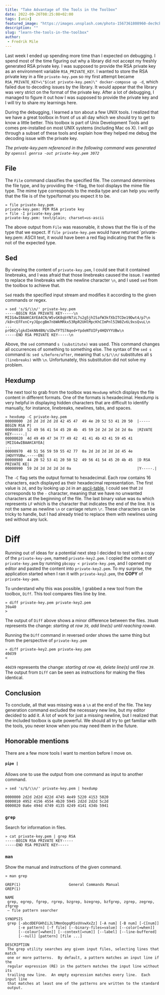 ```yaml
---
title: "Take Advantage of the Tools in the Toolbox"
date: 2022-09-26T08:25:08+02:00
tags: [unix]
featured_image: "https://images.unsplash.com/photo-1567361808960-dec9cb578182?ixlib=rb-1.2.1&ixid=MnwxMjA3fDB8MHxwaG90by1wYWdlfHx8fGVufDB8fHx8&auto=format&fit=crop&w=1790&q=80"
description: ""
slug: "learn-the-tools-in-the-toolbox"
author:
 - Fredrik Mile 
---
```


Last week I ended up spending more time than I expected on debugging.
I spend most of the time figuring out why a library did not accept my freshly generated RSA private key.
I was supposed to provide the RSA private key as an environment variable `RSA_PRIVATE_KEY`.  I wanted to store the RSA private key in a file `private-key.pem` so my first attempt became `RSA_PRIVATE_KEY=\"$(cat private-key.pem)\" docker-compose up -d`, which failed due to decoding issues by the library.
It would appear that the library was very strict on the format of the private key.
After a lot of debugging, I managed to figure it out how I was supposed to provide the private key and I will try to share my learnings here. 

During the debugging, I learned a ton about a few UNIX tools. 
I realized that we have a great toolbox in front of us all day which we should try to get to know a little better.
This toolbox is part of Unix Development Tools and comes pre-installed on most UNIX systems (including Mac os X).
I will go through a subset of these tools and explain how they helped me debug the decoding issue with the private key.

_The private-key.pem referenced in the following command was generated by `openssl genrsa -out private-key.pem 3072`_

## File

The `File` command classifies the specified file.
The command determines the file type, and by providing the -I flag, the tool displays the mime file type.
The mime type corresponds to the media type and can help you verify that the file is of the type/format you expect it to be.

	» file private-key.pem
	private-key.pem: PEM RSA private key
	» file -I private-key.pem
	private-key.pem: text/plain; charset=us-ascii

The above output from `File` was reasonable, it shows that the file is of the type that we expect.
If `file private-key.pem` would have returned `private-key.pem: ASCII text, it would have been a red flag indicating that the file is not of the expected type.

## Sed

By viewing the content of `private-key.pem`, I could see that it contained linebreaks, and I was afraid that those linebreaks caused the issue. 
I wanted to replace the linebreaks with the newline character `\n`, and I used `sed` from the toolbox to achieve that.

`Sed` reads the specified input stream and modifies it according to the given commands or regex.

	» sed 's/$/\\n/' private-key.pem
	-----BEGIN RSA PRIVATE KEY-----\n
	MIIG4wIBAAKCAYEA4CN/W5vGK8qbYN7zL7s2g5jhI5afW3kfXbITCDe19Dwt4/p7\n
	/k8+cEFFxnC+yJQpcgBm7nbWkMRkx53RpR2UHlMpcKhCImPnl5IN0Zv6L9xsQvuL\n
	...
	prO6CylgkdImkNN4BN/sSDwTFTS7Aqed+YpdeNTUIFy4HQVYYUBw\n
	-----END RSA PRIVATE KEY-----\n

Above, the `sed` command `s (substitute)` was used. 
This command changes all occurrences of something to something else. 
The syntax of the `sed s` command is: `sed s/before/after`, meaning that `s/$/\\n/` substitutes all `$ (linebreaks)` with `\n`.
Unfortunately, this substitution did not solve my problem.


## Hexdump

The next tool to grab from the toolbox was `Hexdump` which displays the file content in different formats.
One of the formats is hexadecimal.
Hexdump is very helpful in displaying hidden characters that are difficult to identify manually, for instance, linebreaks, newlines, tabs, and spaces.

	» hexdump -C private-key.pem
	00000000  2d 2d 2d 2d 2d 42 45 47  49 4e 20 52 53 41 20 50  |-----BEGIN RSA P|
	00000010  52 49 56 41 54 45 20 4b  45 59 2d 2d 2d 2d 2d 0a  |RIVATE KEY-----.|
	00000020  4d 49 49 47 34 77 49 42  41 41 4b 43 41 59 45 41  |MIIG4wIBAAKCAYEA|
	...
	00000970  48 51 56 59 59 55 42 77  0a 2d 2d 2d 2d 2d 45 4e  |HQVYYUBw.-----EN|
	00000980  44 20 52 53 41 20 50 52  49 56 41 54 45 20 4b 45  |D RSA PRIVATE KE|
	00000990  59 2d 2d 2d 2d 2d 0a                              |Y-----.|

The `-C` flag sets the output format to hexadecimal. Each row contains 16 characters, each displayed as their hexadecimal representation.
The first value is `2d`, and by looking up `2d` in an [ascii-table](https://www.asciitable.com/), I could see that `2d` corresponds to the `-` character, meaning that we have no unwanted characters at the beginning of the file.
The last binary value was `0a` which represents `LF` which is the character that indicates the end of the line. It is not the same as newline `\n` or carriage return `\r`. These characters can be tricky to handle, but I had already tried to replace them with newlines using sed without any luck. 

# Diff

Running out of ideas for a potential next step I decided to test with a copy of the `private-key-pem`, named `private-key2.pem`.
I copied the content of `private-key.pem` by running `pbcopy < private-key.pem`, and I opened my editor and pasted the content into `private-key2.pem`.
To my surprise, the application started when I ran it with `private-key2.pem`, the **COPY** of `private-key-pem`.

To understand why this was possible, I grabbed a new tool from the toolbox, `Diff`.
This tool compares files line by line.

	» diff private-key.pem private-key2.pem
	39a40
	>

The output of `Diff` above shows a minor difference between the files.
`39a40` represents the change: _starting at row `39`, add line(s) until reaching row`40`_. 


Running the `Diff` command in reversed order shows the same thing but from the perspective of `private-key.pem`

	» diff private-key2.pem private-key.pem                                                                                                                                 
	40d39
	<

`40d39` represents the change: _starting at row `40`, delete line(s) until row `39`._ The output from `Diff` can be seen as instructions for making the files identical.

## Conclusion

To conclude, all that was missing was a `\n` at the end of the file. The key generation command excluded the necessary new line, but my editor decided to add it.
A lot of work for just a missing newline, but I realized that the included toolbox is quite powerful.
We should all try to get familiar with the tools, you never know when you may need them in the future.

## Honorable mentions

There are a few more tools I want to mention before I move on.

#### `pipe |`

Allows one to use the output from one command as input to another command.
	
	» sed 's/$/\\n/' private-key.pem | hexdump                                                                                                                        

	0000000 2d2d 2d2d 422d 4745 4e49 5220 4153 5020
	0000010 4952 4156 4554 4b20 5945 2d2d 2d2d 5c2d
	0000020 0a6e 494d 4749 4135 4249 4141 434b 5941

### `grep`

Search for information in files.

	» cat private-key.pem | grep RSA                                                                                                                                      
	-----BEGIN RSA PRIVATE KEY-----
	-----END RSA PRIVATE KEY-----

### `man`

Show the manual and instructions of the given command.

	» man grep

	GREP(1)                      General Commands Manual                     GREP(1)

	NAME
     grep, egrep, fgrep, rgrep, bzgrep, bzegrep, bzfgrep, zgrep, zegrep, zfgrep
     – file pattern searcher

	SYNOPSIS
     grep [-abcdDEFGHhIiJLlMmnOopqRSsUVvwXxZz] [-A num] [-B num] [-C[num]]
          [-e pattern] [-f file] [--binary-files=value] [--color[=when]]
          [--colour[=when]] [--context[=num]] [--label] [--line-buffered]
          [--null] [pattern] [file ...]

	DESCRIPTION
     The grep utility searches any given input files, selecting lines that match
     one or more patterns.  By default, a pattern matches an input line if the
     regular expression (RE) in the pattern matches the input line without its
     trailing new line.  An empty expression matches every line.  Each input line
     that matches at least one of the patterns are written to the standard
     output.
